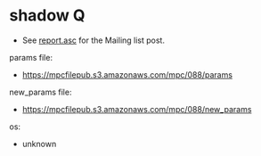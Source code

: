 # shadow Q
* See [report.asc](./report.asc) for the Mailing list post.

params file:
* https://mpcfilepub.s3.amazonaws.com/mpc/088/params

new_params file:
* https://mpcfilepub.s3.amazonaws.com/mpc/088/new_params

os: 
* unknown
